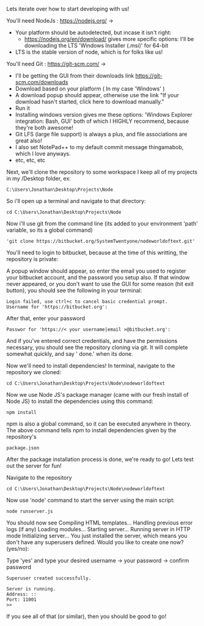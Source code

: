 
Lets iterate over how to start developing with us!

You'll need NodeJs : https://nodejs.org/ ->
 - Your platform should be autodetected, but incase it isn't right:
   - https://nodejs.org/en/download/ gives more specific options:
     I'll be downloading the LTS 'Windows Installer (.msi)' for 64-bit
 - LTS is the stable version of node, which is for folks like us!

You'll need Git : https://git-scm.com/ ->
 - I'll be getting the GUI from their downloads link https://git-scm.com/downloads
 - Download based on your platform ( In my case 'Windows' )
 - A download popup should appear, otherwise use the link "If your download hasn't started, click here to download manually."
 - Run it
 - Installing windows version gives me these options:
    'Windows Explorer integration: Bash, GUI'
    both of which I HIGHLY recommend, because they're both awesome!
 - Git LFS (large file support) is always a plus, and file associations are great also!
 - I also set NotePad++ to my default commit message thingamabob, which I love anyways.
 - etc, etc, etc
    
Next, we'll clone the repository to some workspace
I keep all of my projects in my /Desktop folder, ex:
    
    C:\Users\Jonathan\Desktop\Projects\Node
    
So i'll open up a terminal and navigate to that directory:
    
    cd C:\Users\Jonathan\Desktop\Projects\Node
    
Now i'll use git from the command line (its added to your environment 'path' variable, so its a global command)
    
    'git clone https://bitbucket.org/SystemTwentyone/nodeworldoftext.git'
    
You'll need to login to bitbucket, because at the time of this writting, the repository is private:

A popup window should appear, so enter the email you used to register your bitbucket account, and the password you setup also.
If that window never appeared, or you don't want to use the GUI for some reason (hit exit button),
you should see the following in your terminal:
    
    Login failed, use ctrl+c to cancel basic credential prompt.
    Username for 'https://bitbucket.org':
    
After that, enter your password
    
    Passwor for 'https://< your username|email >@bitbucket.org':
    
And if you've entered correct credentials, and have the permissions necessary,
you should see the repository cloning via git.
It will complete somewhat quickly, and say ' done.' when its done.

Now we'll need to install dependencies!
In terminal, navigate to the repository we cloned:
    
    cd C:\Users\Jonathan\Desktop\Projects\Node\nodeworldoftext
    
Now we use Node JS's package manager (came with our fresh install of Node JS)
to install the dependencies using this command:
    
    npm install
    
npm is also a global command, so it can be executed anywhere in theory.
The above command tells npm to install dependencies given by the repository's
    
    package.json
    
After the package installation process is done, we're ready to go!
Lets test out the server for fun!

Navigate to the repository
    
    cd C:\Users\Jonathan\Desktop\Projects\Node\nodeworldoftext
    
Now use 'node' command to start the server using the main script:
    
    node runserver.js
    
You should now see
    Compiling HTML templates...
    Handling previous error logs (if any)
    Loading modules...
    Starting server...
    Running server in HTTP mode
    Initializing server...
    You just installed the server,
    which means you don't have any superusers defined.
    Would you like to create one now? (yes/no):
    
Type 'yes' and type your desired username -> your password -> confirm password

    Superuser created successfully.
    
    Server is running.
    Address: ::
    Port: 11001
    >>
    
If you see all of that (or similar), then you should be good to go!